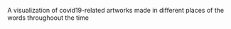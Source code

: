 A visualization of covid19-related artworks made in different places of the words throughoout the time
